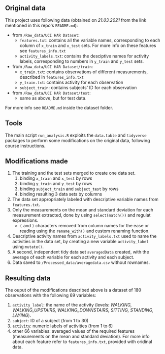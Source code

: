 ## Original data

This project uses following data (obtained on *21.03.2021* from the link mentioned in this repo's `README.md`): 
- from `/Raw_data/UCI HAR Dataset`:
	- `features.txt`: contains all the variable names, corresponding to each column of `x_train` and `x_test` sets. For more info on these features see `features_info.txt`
	- `activity_labels.txt`: contains the desciptive names for activity labels, corresponding to numbers in `y_train` and `y_test` sets.
- from `/Raw_data/UCI HAR Dataset/train`:
	- `x_train.txt`: contains observations of different measurements, described in `features_info.txt`
	- `y_train.txt`: contains activity for each observation
	- `subject_train`: contains subjects' ID for each observation
- from `/Raw_data/UCI HAR Dataset/test`:
	- same as above, but for test data.

For more info see `README.md` inside the dataset folder.
## Tools

The main script `run_analysis.R` exploits the `data.table` and `tidyverse` packages to perform some modifications on the original data, following course instructions.

## Modifications made

1. The training and the test sets merged to create one data set.
	1. binding `x_train` and `x_test` by rows
	2. binding `y_train` and `y_test` by rows
	3. binding `subject_train` and `subject_test` by rows
	4. binding resulting 3 data sets by columns
2. The data set appropriately labeled with descriptive variable names from `features.txt`. 
3. Only the measurements on the mean and standard deviation for each measurement extracted, done by using `select(match())` and regulat expressions.
	- `(` and `)` characters removed from column names for the ease or reading using the `rename_with()` and custom renaming function.
4. Descriptive activity names from `activity_labels.txt` used to name the activities in the data set, by creating a new variable `activity_label` using `mutate()`.
5. A second, independent tidy data set `averagedData` created,  with the average of each variable for each activity and each subject.
6. Data saved to `/Processed_data/averagedata.csv` without rownames.

## Resulting data

The ouput of the modifications described above is a dataset of 180 observations with the following 69 variables:
1. `activity_label`: the name of the activity (levels: *WALKING, WALKING_UPSTAIRS, WALKING_DOWNSTAIRS, SITTING, STANDING, LAYING*).
2. `subject`: ID of a subject (from 1 to 30)
3. `activity`: numeric labels of activities (from 1 to 6)
4. other 66 variables: averaged values of the required features (measurements on the mean and standard deviation). For more info about each  feature refer to `features_info.txt`, provided with oridinal data.